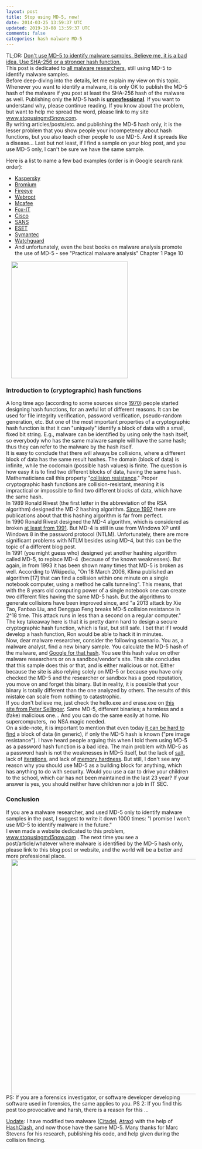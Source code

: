 ```yaml
---           
layout: post
title: Stop using MD-5, now!
date: 2014-03-25 13:59:37 UTC
updated: 2019-10-08 13:59:37 UTC
comments: false
categories: hash malware MD-5
---
```

<div style="">TL;DR: <u>Don't use MD-5 to identify malware samples. Believe me, it is a bad idea. Use SHA-256 or a stronger hash function.</u></div><div style="">
</div><div style="">This post is dedicated to <a href="https://www.google.com/search?q=md5+malware+-sha&amp;ie=UTF-8#q=md5+malware+trojan+-sha+-sha1+-sha256&amp;tbs=qdr:y" target="_blank">all malware researchers</a>, still using MD-5 to identify malware samples.</div><div style="">
</div><div style="">Before deep-diving into the details, let me explain my view on this topic. Whenever you want to identify a malware, it is only OK to publish the MD-5 hash of the malware if you post at least the SHA-256 hash of the malware as well. Publishing only the MD-5 hash is <b><u>unprofessional</u></b>. If you want to understand why, please continue reading. If you know about the problem, but want to help me spread the word, please link to my site <a href="http://www.stopusingmd5now.com/" target="_blank">www.stopusingmd5now.com</a>.</div><div style="">
</div><div style="">By writing articles/posts/etc. and publishing the MD-5 hash only, it is the lesser problem that you show people your incompetency about hash functions, but you also teach other people to use MD-5. And it spreads like a disease... Last but not least, if I find a sample on your blog post, and you use MD-5 only, I can't be sure we have the same sample.

Here is a list to name a few bad examples (order is in Google search rank order):
<ul><li><a href="https://www.securelist.com/en/blog/208214185/ChewBacca_a_new_episode_of_Tor_based_Malware">Kaspersky</a></li><li><a href="http://labs.bromium.com/2014/01/13/understanding-malware-targeting-point-of-sale-systems/">Bromium</a></li><li><a href="http://www.fireeye.com/blog/technical/malware-research/2013/06/trojan-apt-seinup-hitting-asean.html">Fireeye</a></li><li><a href="http://www.webroot.com/blog/2013/10/21/u-k-users-targeted-fake-confirming-sky-offer-themed-malware-serving-emails/">Webroot</a></li><li><a href="https://blogs.mcafee.com/mcafee-labs/hesperus-evening-star-shines-as-latest-banker-trojan">Mcafee</a></li><li><a href="http://blog.fox-it.com/2013/07/25/analysis-of-the-kins-malware/">Fox-IT</a></li><li><a href="http://blogs.cisco.com/security/fake-phone-bills-contain-malware-targeting-dt-customers/">Cisco</a></li><li><a href="https://isc.sans.edu/forums/diary/Mr+Jones+wants+you+to+appear+in+court/17279">SANS</a></li><li><a href="http://www.welivesecurity.com/wp-content/uploads/2013/08/Brazilian_Malware1.pdf">ESET</a></li><li><a href="http://www.symantec.com/security_response/writeup.jsp?docid=2013-091614-5535-99&amp;tabid=2">Symantec</a></li><li><a href="http://watchguard.com/docs/datasheet/wg_apt-blocker_ds.pdf" target="_blank">Watchguard</a></li><li>And unfortunately, even the best books on malware analysis promote the use of MD-5 - see "Practical malware analysis" Chapter 1 Page 10</li></ul></div><div style="">
</div><div class="separator" style=""><a href="https://z6543.github.io/_img/46960563.jpg" src="https://z6543.github.io/_img/46960563.jpg" style="margin-left: 1em; margin-right: 1em;"><img border="0" height="" src="https://z6543.github.io/_img/46960563.jpg" width="318"/></a></div>
<h3 style="text-align: justify;">Introduction to (cryptographic) hash functions</h3><div style="">A long time ago (according to some sources since <a href="http://www.cosic.esat.kuleuven.be/publications/article-1532.pdf" target="_blank">1970</a>) people started designing hash functions, for an awful lot of different reasons. It can be used for file integrity verification, password verification, pseudo-random generation, etc. But one of the most important properties of a cryptographic hash function is that it can "uniquely" identify a block of data with a small, fixed bit string. E.g., malware can be identified by using only the hash itself, so everybody who has the same malware sample will have the same hash; thus they can refer to the malware by the hash itself.</div><div style="">
</div><div style="">It is easy to conclude that there will always be collisions, where a different block of data has the same result hashes. The domain (block of data) is infinite, while the codomain (possible hash values) is finite. The question is how easy it is to find two different blocks of data, having the same hash. Mathematicians call this property "<a href="http://en.wikipedia.org/wiki/Cryptographic_hash_function#Properties" target="_blank">collision resistance</a>." Proper cryptographic hash functions are collision-resistant, meaning it is impractical or impossible to find two different blocks of data, which have the same hash.</div><div style="">
</div><div style="">In 1989 Ronald Rivest (the first letter in the abbreviation of the RSA algorithm) designed the MD-2 hashing algorithm. <a href="http://en.wikipedia.org/wiki/MD2_(cryptography)#Security" target="_blank">Since 1997</a> there are publications about that this hashing algorithm is far from perfect.</div><div style="">
</div><div style="">In 1990 Ronald Rivest designed the MD-4 algorithm, which is considered as broken <a href="http://en.wikipedia.org/wiki/MD4#Security" target="_blank">at least from 1991</a>. But MD-4 is still in use from Windows XP until Windows 8 in the password protocol (NTLM). Unfortunately, there are more significant problems with NTLM besides using MD-4, but this can be the topic of a different blog post.</div><div style="">
</div><div style="">In 1991 (you might guess who) designed yet another hashing algorithm called MD-5, to replace MD-4  (because of the known weaknesses). But again, in from 1993 it has been shown many times that MD-5 is broken as well. According to Wikipedia, "On 18 March 2006, Klima published an algorithm [17] that can find a collision within one minute on a single notebook computer, using a method he calls tunneling". This means, that with the 8 years old computing power of a single notebook one can create two different files having the same MD-5 hash. But the algorithms to generate collisions have been improved since, and "a 2013 attack by Xie Tao, Fanbao Liu, and Dengguo Feng breaks MD-5 collision resistance in 2^18 time. This attack runs in less than a second on a regular computer." The key takeaway here is that it is pretty damn hard to design a secure cryptographic hash function, which is fast, but still safe. I bet that if I would develop a hash function, Ron would be able to hack it in minutes.</div><div style="">
Now, dear malware researcher, consider the following scenario. You as, a malware analyst, find a new binary sample. You calculate the MD-5 hash of the malware, and <a href="https://www.google.com/search?q=md5+malware+-sha&amp;ie=UTF-8#q=md5+malware+trojan+-sha+-sha1+-sha256&amp;tbs=qdr:y" target="_blank">Google for that hash</a>. You see this hash value on other malware researchers or on a sandbox/vendor's site. This site concludes that this sample does this or that, and is either malicious or not. Either because the site is also relying solely on MD-5 or because you have only checked the MD-5 and the researcher or sandbox has a good reputation, you move on and forget this binary. But in reality, it is possible that your binary is totally different than the one analyzed by others. The results of this mistake can scale from nothing to catastrophic.</div><div style="">
</div><div style="">If you don't believe me, just check the hello.exe and erase.exe on <a href="http://www.mscs.dal.ca/~selinger/md5collision/">this site from</a><a href="http://www.mscs.dal.ca/~selinger/md5collision/" style="text-decoration: underline;"> Peter Sellinger</a>. Same MD-5, different binaries; a harmless and a (fake) malicious one... And you can do the same easily at home. No supercomputers,  no NSA magic needed.</div><div style="">
</div><div style="">On a side-note, it is important to mention that even today <a href="http://en.wikipedia.org/wiki/MD5#Preimage_vulnerability" target="_blank">it can be hard to find</a> a block of data (in generic), if only the MD-5 hash is known ("pre image resistance"). I have heard people arguing this when I told them using MD-5 as a password hash function is a bad idea. The main problem with MD-5 as a password hash is not the weaknesses in MD-5 itself, but the lack of <a href="http://en.wikipedia.org/wiki/Salt_(cryptography)" target="_blank">salt</a>, lack of <a href="http://en.wikipedia.org/wiki/PBKDF2" target="_blank">iterations</a>, and lack of <a href="http://en.wikipedia.org/wiki/Scrypt" target="_blank">memory hardness</a>. But still, I don't see any reason why you should use MD-5 as a building block for anything, which has anything to do with security. Would you use a car to drive your children to the school, which car has not been maintained in the last 23 year? If your answer is yes, you should neither have children nor a job in IT SEC.</div><h3 style="text-align: justify;">Conclusion</h3><div style="">If you are a malware researcher, and used MD-5 only to identify malware samples in the past, I suggest to write it down 1000 times: "I promise I won't use MD-5 to identify malware in the future."</div><div style="">
</div><div style="">I even made a website dedicated to this problem, <a href="http://www.stopusingmd5now.com/" target="_blank">www.stopusingmd5now.com</a> . The next time you see a post/article/whatever where malware is identified by the MD-5 hash only, please link to this blog post or website, and the world will be a better and more professional place.</div><div style="">
</div><div class="separator" style=""><a href="https://z6543.github.io/_img/bart-simpson-chalkboard_www-txt2pic-com.jpg" src="https://z6543.github.io/_img/bart-simpson-chalkboard_www-txt2pic-com.jpg" style="margin-left: 1em; margin-right: 1em;"><img border="0" height="" src="https://z6543.github.io/_img/bart-simpson-chalkboard_www-txt2pic-com.jpg" width="640"/></a></div>
PS: If you are a forensics investigator, or software developer developing software used in forensics, the same applies to you.
PS 2: If you find this post too provocative and harsh, there is a reason for this ...

<a href="https://www.blogger.com/null" name="update">Update</a>: I have modified two malware (<a href="https://malwr.com/analysis/Y2M4Zjc4OWE0YmExNDA2MWE5YjFhODM5YjliNmI0MTY/">Citadel</a>, <a href="https://malwr.com/analysis/YTc4Zjg0YTM0MTBhNDJiZDk4ZjFlODAwNjEzODM0YWQ/">Atrax</a>) with the help of <a href="https://code.google.com/p/hashclash/">HashClash</a>, and now those have the same MD-5. Many thanks for Marc Stevens for his research, publishing his code, and help given during the collision finding.